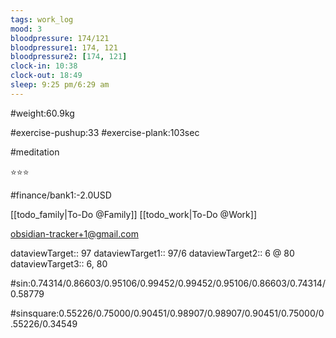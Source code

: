 ```yaml
---
tags: work_log
mood: 3
bloodpressure: 174/121
bloodpressure1: 174, 121
bloodpressure2: [174, 121]
clock-in: 10:38
clock-out: 18:49
sleep: 9:25 pm/6:29 am
---
```


#weight:60.9kg

#exercise-pushup:33
#exercise-plank:103sec

#meditation

⭐⭐⭐

#finance/bank1:-2.0USD

[[todo_family|To-Do @Family]]
[[todo_work|To-Do @Work]]

obsidian-tracker+1@gmail.com


dataviewTarget:: 97
dataviewTarget1:: 97/6
dataviewTarget2:: 6 @ 80
dataviewTarget3:: 6, 80

#sin:0.74314/0.86603/0.95106/0.99452/0.99452/0.95106/0.86603/0.74314/0.58779

#sinsquare:0.55226/0.75000/0.90451/0.98907/0.98907/0.90451/0.75000/0.55226/0.34549

